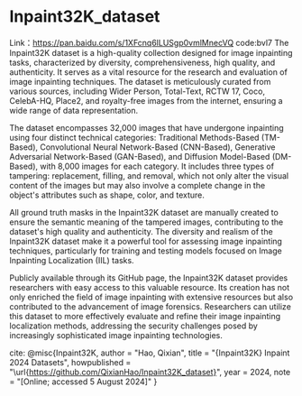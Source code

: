 # Inpaint32K_dataset
Link：https://pan.baidu.com/s/1XFcnq6lLUSgp0vmlMnecVQ 
code:bvl7 
The Inpaint32K dataset is a high-quality collection designed for image inpainting tasks, characterized by diversity, comprehensiveness, high quality, and authenticity. It serves as a vital resource for the research and evaluation of image inpainting techniques. The dataset is meticulously curated from various sources, including Wider Person, Total-Text, RCTW 17, Coco, CelebA-HQ, Place2, and royalty-free images from the internet, ensuring a wide range of data representation.

The dataset encompasses 32,000 images that have undergone inpainting using four distinct technical categories: Traditional Methods-Based (TM-Based), Convolutional Neural Network-Based (CNN-Based), Generative Adversarial Network-Based (GAN-Based), and Diffusion Model-Based (DM-Based), with 8,000 images for each category. It includes three types of tampering: replacement, filling, and removal, which not only alter the visual content of the images but may also involve a complete change in the object's attributes such as shape, color, and texture.

All ground truth masks in the Inpaint32K dataset are manually created to ensure the semantic meaning of the tampered images, contributing to the dataset's high quality and authenticity. The diversity and realism of the Inpaint32K dataset make it a powerful tool for assessing image inpainting techniques, particularly for training and testing models focused on Image Inpainting Localization (IIL) tasks.

Publicly available through its GitHub page, the Inpaint32K dataset provides researchers with easy access to this valuable resource. Its creation has not only enriched the field of image inpainting with extensive resources but also contributed to the advancement of image forensics. Researchers can utilize this dataset to more effectively evaluate and refine their image inpainting localization methods, addressing the security challenges posed by increasingly sophisticated image inpainting technologies.

cite:
@misc{Inpaint32K,
  author = "Hao, Qixian",
  title = "{Inpaint32K} Inpaint 2024 Datasets",
  howpublished = "\url{https://github.com/QixianHao/Inpaint32K_dataset}",
  year = 2024,
  note = "[Online; accessed 5 August 2024]"
}

